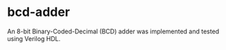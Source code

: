 # bcd-adder
An 8-bit Binary-Coded-Decimal (BCD) adder was implemented and tested using Verilog HDL.
